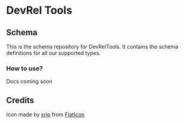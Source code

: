 # DevRel Tools

## Schema

This is the schema repository for DevRelTools. It contains the schema definitions for all our supported types.

### How to use?

Docs coming soon

## Credits

Icon made by [srip](https://www.flaticon.com/authors/srip) from [FlatIcon](https://www.flaticon.com)
